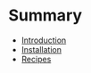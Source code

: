 # Summary

- [Introduction](introduction.md)
- [Installation](installation.md)
- [Recipes](recipes.md)
